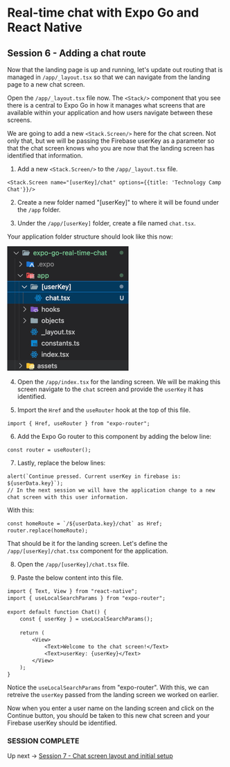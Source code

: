 # Real-time chat with Expo Go and React Native
## Session 6 - Adding a chat route

Now that the landing page is up and running, let's update out routing that is managed in `/app/_layout.tsx` so that we can navigate from the landing page to a new chat screen.

Open the `/app/_layout.tsx` file now.  The `<Stack/>` component that you see there is a central to Expo Go in how it manages what screens that are available within your application and how users navigate between these screens.

We are going to add a new `<Stack.Screen/>` here for the chat screen.  Not only that, but we will be passing the Firebase userKey as a parameter so that the chat screen knows who you are now that the landing screen has identified that information.

1. Add a new `<Stack.Screen/>` to the `/app/_layout.tsx` file.
```tsx
<Stack.Screen name="[userKey]/chat" options={{title: 'Technology Camp Chat'}}/>
```

2. Create a new folder named "[userKey]" to where it will be found under the `/app` folder.  

3. Under the `/app/[userKey]` folder, create a file named `chat.tsx`.

Your application folder structure should look like this now:

![alt text](documentation-assets/[userKey]-folder-location.jpg)

4. Open the `/app/index.tsx` for the landing screen.  We will be making this screen navigate to the `chat` screen and provide the `userKey` it has identified.

5. Import the `Href` and the `useRouter` hook at the top of this file.
```tsx
import { Href, useRouter } from "expo-router";
```

6. Add the Expo Go router to this component by adding the below line:
```tsx
const router = useRouter();
```

7. Lastly, replace the below lines:
```tsx
alert(`Continue pressed. Current userKey in firebase is: ${userData.key}`);
// In the next session we will have the application change to a new chat screen with this user information.
```
With this:
```tsx
const homeRoute = `/${userData.key}/chat` as Href;
router.replace(homeRoute);
```

That should be it for the landing screen.  Let's define the `/app/[userKey]/chat.tsx` component for the application.

8. Open the `/app/[userKey]/chat.tsx` file.

9. Paste the below content into this file.
```tsx
import { Text, View } from "react-native";
import { useLocalSearchParams } from "expo-router";

export default function Chat() {
    const { userKey } = useLocalSearchParams();

    return (
        <View>
            <Text>Welcome to the chat screen!</Text>
            <Text>userKey: {userKey}</Text>
        </View>
    );
}
```
Notice the `useLocalSearchParams` from "expo-router".  With this, we can retreive the `userKey` passed from the landing screen we worked on earlier.

Now when you enter a user name on the landing screen and click on the Continue button, you should be taken to this new chat screen and your Firebase userKey should be identified.

### SESSION COMPLETE

Up next -> [Session 7 - Chat screen layout and initial setup](session-7-chat-screen-layout-and-initial-setup.md)